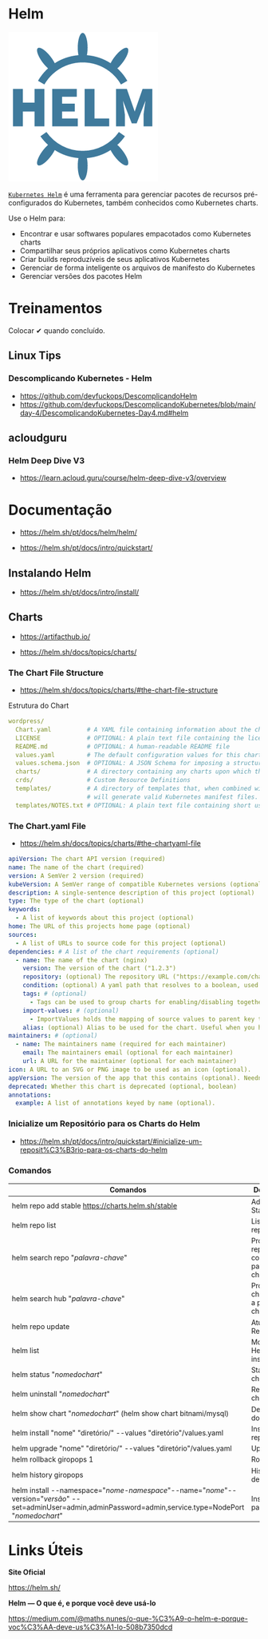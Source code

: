 

# **Helm**

![Helm-icon | Brands HA - HZ](./imagens/34_helm-icon.2aa753566a.png)



[`Kubernetes Helm`](https://github.com/kubernetes/helm) é uma ferramenta para gerenciar pacotes de recursos pré-configurados do Kubernetes, também conhecidos como Kubernetes charts.

Use o Helm para:

- Encontrar e usar softwares populares empacotados como Kubernetes charts
- Compartilhar seus próprios aplicativos como Kubernetes charts
- Criar builds reproduzíveis de seus aplicativos Kubernetes
- Gerenciar de forma inteligente os arquivos de manifesto do Kubernetes
- Gerenciar versões dos pacotes Helm

# **Treinamentos**

Colocar ✔ quando concluído. 

## Linux Tips

### **Descomplicando Kubernetes - Helm**

- https://github.com/devfuckops/DescomplicandoHelm
- https://github.com/devfuckops/DescomplicandoKubernetes/blob/main/day-4/DescomplicandoKubernetes-Day4.md#helm

## 

## **acloudguru**

### **Helm Deep Dive V3**

- https://learn.acloud.guru/course/helm-deep-dive-v3/overview



# **Documentação**

- https://helm.sh/pt/docs/helm/helm/

- https://helm.sh/pt/docs/intro/quickstart/



## **Instalando Helm**

- https://helm.sh/pt/docs/intro/install/



## **Charts**

- https://artifacthub.io/

- https://helm.sh/docs/topics/charts/

### The Chart File Structure

- https://helm.sh/docs/topics/charts/#the-chart-file-structure

Estrutura do Chart

```yaml
wordpress/
  Chart.yaml          # A YAML file containing information about the chart
  LICENSE             # OPTIONAL: A plain text file containing the license for the chart
  README.md           # OPTIONAL: A human-readable README file
  values.yaml         # The default configuration values for this chart
  values.schema.json  # OPTIONAL: A JSON Schema for imposing a structure on the values.yaml file
  charts/             # A directory containing any charts upon which this chart depends.
  crds/               # Custom Resource Definitions
  templates/          # A directory of templates that, when combined with values,
                      # will generate valid Kubernetes manifest files.
  templates/NOTES.txt # OPTIONAL: A plain text file containing short usage notes
```



### The Chart.yaml File

- https://helm.sh/docs/topics/charts/#the-chartyaml-file

```yaml
apiVersion: The chart API version (required)
name: The name of the chart (required)
version: A SemVer 2 version (required)
kubeVersion: A SemVer range of compatible Kubernetes versions (optional)
description: A single-sentence description of this project (optional)
type: The type of the chart (optional)
keywords:
  - A list of keywords about this project (optional)
home: The URL of this projects home page (optional)
sources:
  - A list of URLs to source code for this project (optional)
dependencies: # A list of the chart requirements (optional)
  - name: The name of the chart (nginx)
    version: The version of the chart ("1.2.3")
    repository: (optional) The repository URL ("https://example.com/charts") or alias ("@repo-name")
    condition: (optional) A yaml path that resolves to a boolean, used for enabling/disabling charts (e.g. subchart1.enabled )
    tags: # (optional)
      - Tags can be used to group charts for enabling/disabling together
    import-values: # (optional)
      - ImportValues holds the mapping of source values to parent key to be imported. Each item can be a string or pair of child/parent sublist items.
    alias: (optional) Alias to be used for the chart. Useful when you have to add the same chart multiple times
maintainers: # (optional)
  - name: The maintainers name (required for each maintainer)
    email: The maintainers email (optional for each maintainer)
    url: A URL for the maintainer (optional for each maintainer)
icon: A URL to an SVG or PNG image to be used as an icon (optional).
appVersion: The version of the app that this contains (optional). Needn't be SemVer. Quotes recommended.
deprecated: Whether this chart is deprecated (optional, boolean)
annotations:
  example: A list of annotations keyed by name (optional).
```





### Inicialize um Repositório para os Charts do Helm

- https://helm.sh/pt/docs/intro/quickstart/#inicialize-um-reposit%C3%B3rio-para-os-charts-do-helm



### **Comandos**

| Comandos                                                     | Descrição                                    |
| ------------------------------------------------------------ | -------------------------------------------- |
| helm repo add stable https://charts.helm.sh/stable           | Add Repo Stable                              |
| helm repo list                                               | Lista repositórios                           |
| helm search repo "*palavra-chave*"                           | Procura por repositórios com a palavra chave |
| helm search hub "*palavra-chave*"                            | Procura por chats com a palavra chave        |
| helm repo update                                             | Atualiza Repos                               |
| helm list                                                    | Mostra os Helm´s instalados                  |
| helm status "*nomedochart*"                                  | Status do chart                              |
| helm uninstall "*nomedochart*"                               | Remove o chart                               |
| helm show chart "*nomedochart*" (helm show chart bitnami/mysql) | Descrição do Chart                           |
| helm install "nome" "diretório/" --values "diretório"/values.yaml | Instalar repo local                          |
| helm upgrade "nome" "diretório/" --values "diretório"/values.yaml | Upgrade                                      |
| helm rollback giropops 1                                     | Rollback                                     |
| helm history giropops                                        | Histórico de versões                         |
| helm install --namespace="*nome-namespace*"--name="*nome*"--version="*versão*" --set=adminUser=admin,adminPassword=admin,service.type=NodePort "*nomedochart*" | Install com parametros                       |



# **Links Úteis**

**Site Oficial**

https://helm.sh/



**Helm — O que é, e porque você deve usá-lo**

https://medium.com/@maths.nunes/o-que-%C3%A9-o-helm-e-porque-voc%C3%AA-deve-us%C3%A1-lo-508b7350dcd


